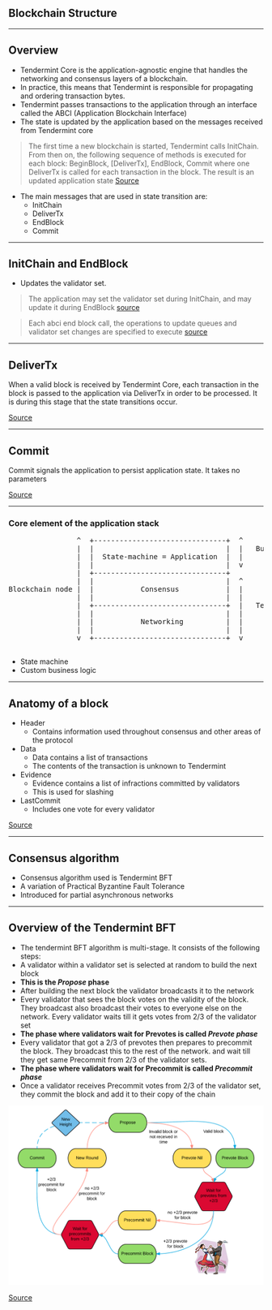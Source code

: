 <!-- .slide: data-background-color="#8D3AED" -->

## Blockchain Structure

---

<!-- **Goal:** Evaluate the blockchain structure of this project; name at least two things you like and two things you would want to improve. -->

<!-- - What is the state transition function of this blockchain/project? -->

<!-- - What are the core elements of the application stack? -->

<!-- - What is the anatomy of a block in this system? -->

<!-- - What is the consensus algorithm that is used? How does it work? -->

## Overview

- Tendermint Core is the application-agnostic engine that handles the networking and consensus layers of a blockchain.
- In practice, this means that Tendermint is responsible for propagating and ordering transaction bytes.
- Tendermint passes transactions to the application through an interface called the ABCI (Application Blockchain Interface)
- The state is updated by the application based on the messages received from Tendermint core

> The first time a new blockchain is started, Tendermint calls InitChain.
> From then on, the following sequence of methods is executed for each block:
> BeginBlock, [DeliverTx], EndBlock, Commit
> where one DeliverTx is called for each transaction in the block.
> The result is an updated application state
[Source](https://docs.tendermint.com/master/spec/abci/abci.html#block-execution)

- The main messages that are used in state transition are:
  - InitChain
  - DeliverTx
  - EndBlock
  - Commit


---

## InitChain and EndBlock

- Updates the validator set.

> The application may set the validator set during InitChain,
> and may update it during EndBlock
> [source](https://docs.tendermint.com/master/spec/abci/apps.html#updating-the-validator-set)

> Each abci end block call, the operations to update queues and validator set changes are specified to execute
> [source](https://docs.cosmos.network/v0.45/modules/staking/05_end_block.html#end-block)

---

## DeliverTx

When a valid block is received by Tendermint Core, each transaction in the block
is passed to the application via DeliverTx in order to be processed.
It is during this stage that the state transitions occur.

[Source](https://docs.cosmos.network/main/intro/sdk-app-architecture.html)

---

## Commit

Commit signals the application to persist application state. It takes no parameters

[Source](https://docs.tendermint.com/master/spec/abci/abci.html#commit)

---

### Core element of the application stack

<pre>
                ^  +-------------------------------+  ^
                |  |                               |  |   Built with Cosmos SDK
                |  |  State-machine = Application  |  |
                |  |                               |  v
                |  +-------------------------------+
                |  |                               |  ^
Blockchain node |  |           Consensus           |  |
                |  |                               |  |
                |  +-------------------------------+  |   Tendermint Core
                |  |                               |  |
                |  |           Networking          |  |
                |  |                               |  |
                v  +-------------------------------+  v

</pre>

- State machine
- Custom business logic

---

## Anatomy of a block

- Header
  - Contains information used throughout consensus and other areas of the protocol
- Data
  - Data contains a list of transactions
  - The contents of the transaction is unknown to Tendermint
- Evidence
  - Evidence contains a list of infractions committed by validators
  - This is used for slashing
- LastCommit
  - Includes one vote for every validator

[Source](https://github.com/tendermint/tendermint/blob/master/spec/core/data_structures.md)

---

## Consensus algorithm

- Consensus algorithm used is Tendermint BFT
- A variation of Practical Byzantine Fault Tolerance
- Introduced for partial asynchronous networks

---

## Overview of the Tendermint BFT
- The tendermint BFT algorithm is multi-stage. It consists of the following steps:
- A validator within a validator set is selected at random to build the next block
- **This is the _Propose_ phase**
- After building the next block the validator broadcasts it to the network
- Every validator that sees the block votes on the validity of the block. They broadcast also broadcast their
  votes to everyone else on the network. Every validator waits till it gets votes from 2/3 of the validator set
- **The phase where validators wait for Prevotes is called _Prevote phase_**
- Every validator that got a 2/3 of prevotes then prepares to precommit the block. They broadcast this to the rest of the network.
  and wait till they get same Precommit from 2/3 of the validator sets.
- **The phase where validators wait for Precommit is called _Precommit phase_**
- Once a validator receives Precommit votes from 2/3 of the validator set, they commit the block and add it to their copy of the chain

![img.png](img.png)

[Source](https://docs.tendermint.com/master/introduction/what-is-tendermint.html#consensus-overview)
